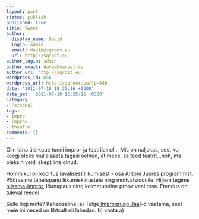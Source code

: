 ```yaml
---
layout: post
status: publish
published: true
title: Tweet
author:
  display_name: David
  login: admin
  email: david@sqroot.eu
  url: http://sqroot.eu
author_login: admin
author_email: david@sqroot.eu
author_url: http://sqroot.eu
wordpress_id: 846
wordpress_url: http://sqroot.eu/?p=846
date: '2011-07-10 18:35:16 +0300'
date_gmt: '2011-07-10 16:35:16 +0300'
category:
- Personal
tags:
- impro
- improv
- theatre
comments: []
---
```


Olin t&auml;na &uuml;le kuue tunni impro- ja teatrilainel... Mis on naljakas, sest kui keegi oleks mulle aasta tagasi &ouml;elnud, et mees, sa teed teatrit...noh, ma oleksin veidi skeptiline olnud.


Hommikul oli koolitus lavalisest liikumisest - osa <a href="https://www.facebook.com/groups/antonijuures">Antoni Juures</a> programmist. P&ouml;&ouml;rasime t&auml;helepanu liikumiskiirustele ning motivatsioonile. Hiljem tegime <a href="http://www.youtube.com/watch?v=XX1uK5DzvHs">niisama-improt</a>, l&otilde;unapaus ning kolmetunnine proov veel otsa. Etendus on <a href="http://jaa.ee">tuleval reedel</a>.


Selle logi m&otilde;te? Kaheosaline: a) Tulge<a href="http://jaa.ee"> Improgrupp Jaa</a>!-d vaatama, sest meie inimesed on lihtsalt nii lahedad. b) vaata a)

